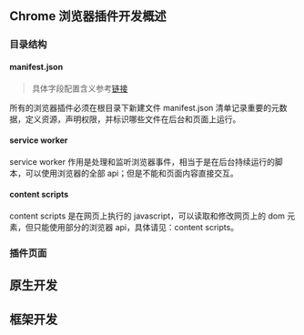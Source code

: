 ## Chrome 浏览器插件开发概述

### 目录结构

#### manifest.json

> 具体字段配置含义参考[链接](https://www.yuque.com/r/goto?url=https%3A%2F%2Fdeveloper.chrome.com%2Fdocs%2Fextensions%2Fmv3%2Fmanifest%2F)

所有的浏览器插件必须在根目录下新建文件 manifest.json 清单记录重要的元数据，定义资源，声明权限，并标识哪些文件在后台和页面上运行。

#### service worker

service worker 作用是处理和监听浏览器事件，相当于是在后台持续运行的脚本，可以使用浏览器的全部 api；但是不能和页面内容直接交互。

#### content scripts

content scripts 是在网页上执行的 javascript，可以读取和修改网页上的 dom 元素，但只能使用部分的浏览器 api，具体请见：content scripts。

### 插件页面

## 原生开发

## 框架开发
